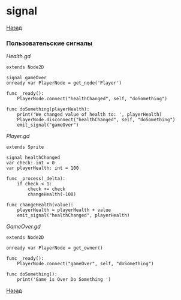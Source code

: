 # signal

[Назад][back]

### Пользовательские сигналы

_Health.gd_

```gdscript
extends Node2D

signal gameOver
onready var PlayerNode = get_node('Player')

func _ready():
	PlayerNode.connect("healthChanged", self, "doSomething")

func doSomething(playerHealth):
	print('We changed value of health to: ', playerHealth)
	PlayerNode.disconnect("healthChanged", self, "doSomething")
	emit_signal("gameOver")
```

_Player.gd_

```gdscript
extends Sprite

signal healthChanged
var check: int = 0
var playerHealth: int = 100

func _process(_delta):
	if check < 1:
		check += check
		changeHealth(-100)

func changeHealth(value):
	playerHealth = playerHealth + value
	emit_signal("healthChanged", playerHealth)
```

_GameOver.gd_

```gdscript
extends Node2D

onready var PlayerNode = get_owner()

func _ready():
	PlayerNode.connect("gameOver", self, "doSomething")

func doSomething():
	print('Game is Over Do Something ')
```

[Назад][back]

[back]: <.> "Назад к оглавлению"
